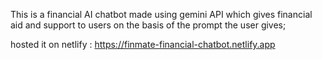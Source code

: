 This is a financial AI chatbot made using gemini API which gives financial aid and support to users on the basis of the prompt the user gives;

hosted it on netlify : https://finmate-financial-chatbot.netlify.app
